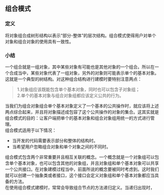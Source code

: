 ## 组合模式  
### 定义  
将对象组合成树形结构以表示“部分-整体”的层次结构。组合模式使得用户对单个对象和组合对象的使用具有一致性。  
### 小结  
一个组合就是一组对象，其中某些对象有可能也是其他对象的一个组合。所以在一个合成当中，某些对象代表了一组对象，另外的对象则可能表示单个的基本对象。这就是一个典型的树结构。对这种组合结构进行建模时要特别注意两点：  
> 1.对象组应该既能包含单个基本对象，同时也可以包含子对象组；  
> 2.单个的基本对象与组合对象组都应该定义公共的行为。  

当我们为组合对象组合单个基本对象定义了一个基本的公共操作时，就应该将上述两点综合起来，并且将对象描述成包容了这个公共操作的对象的集合。这其实就是组合模式的目的：让客户端把单个的基本对象和组合对象组用统一的方式进行管理。  
组合模式适用于以下情况：  
* 当开发的代码需要表示部分和整体的结构时。  
* 当希望用户忽略组合对象和单个对象之间的不同时。  

组合模式包含两个非常重要并且相互关联的概念。一个概念就是一个对象组可以包含单个基本对象，也可以包含其他的对象组，并且对象组和单个基本对象可以共享一个公共接口。在对象建模过程当中，前面所说的概念要被同时考虑到。这时我们就可以创建一个抽象类或者接口，这个接口会定义对象组和单个基本对象都应当具备的方法。  
在使用组合模式建模时，常常会导致组合节点的方法递归定义。当递归出现时，



